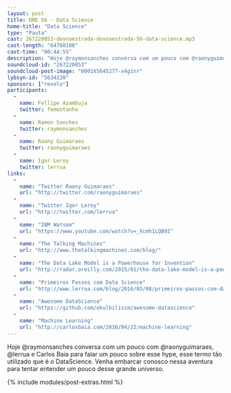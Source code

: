 ```yaml
---
layout: post
title: DNE 56 - Data Science
home-title: "Data Science"
type: "Pauta"
cast: 267220053-devnaestrada-devnaestrada-56-data-science.mp3
cast-length: "64768108"
cast-time: "00:44:55"
description: "Hoje @raymonsanches conversa com um pouco com @raonyguimaraes, @lerrua e Carlos Baia para falar um pouco sobre esse hype, esse termo tão utilizado que é o DataScience. Venha embarcar conosco nessa aventura para tentar entender um pouco desse grande universo."
soundcloud-id: "267220053"
soundcloud-post-image: "000165645277-x4ginr"
lybsyn-id: "5634220"
sponsors: ["revelo"]
participants:
  -
    name: Fellipe Azambuja
    twitter: femontanha
  -
    name: Ramon Sanches
    twitter: raymonsanches
  -
    name: Raony Guimaraes
    twitter: raonyguimaraes
  -
    name: Igor Leroy
    twitter: lerrua
links:
  -
    name: "Twitter Raony Guimaraes"
    url: "http://twitter.com/raonyguimaraes"
  -
    name: "Twitter Igor Leroy"
    url: "http://twitter.com/lerrua"
  -
    name: "IBM Watsom"
    url: "https://www.youtube.com/watch?v=_Xcmh1LQB9I"
  -
    name: "The Talking Machines"
    url: "http://www.thetalkingmachines.com/blog/"
  -
    name: "The Data Lake Model is a Powerhouse for Invention"
    url: "http://radar.oreilly.com/2015/01/the-data-lake-model-is-a-powerhouse-for-invention.html"
  -
    name: "Primeiros Passos com Data Science"
    url: "http://www.lerrua.com/blog/2016/03/08/primeiros-passos-com-data-science"
  -
    name: "Awesome DataScience"
    url: "https://github.com/okulbilisim/awesome-datascience"
  -
    name: "Machine Learning"
    url: "http://carlosbaia.com/2016/04/22/machine-learning"
---
```


Hoje @raymonsanches conversa com um pouco com @raonyguimaraes, @lerrua e Carlos Baia para falar um pouco sobre esse hype, esse termo tão utilizado que é o DataScience. Venha embarcar conosco nessa aventura para tentar entender um pouco desse grande universo.

{% include modules/post-extras.html %}
